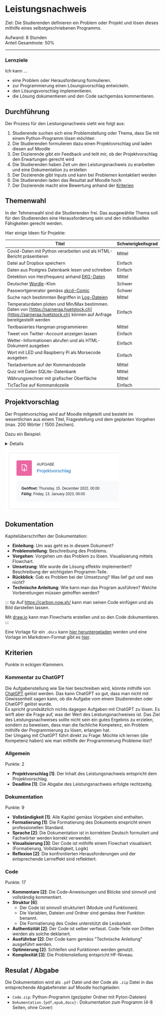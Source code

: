 # Leistungsnachweis

Ziel: Die Studierenden definieren ein Problem oder Projekt und lösen dieses mithilfe eines selbstgeschriebenen Programms.

Aufwand: 8 Stunden\
Anteil Gesamtnote: 50%

---

### Lernziele

Ich kann ...
* eine Problem oder Herausforderung formulieren.
* zur Programmierung einen Lösungsvorschlag entwickeln.
* den Lösungsvorschlag implementieren.
* die Lösung dokumentieren und den Code sachgemäss kommentieren.

## Durchführung

Der Prozess für den Leistungsnachweis sieht wie folgt aus:
1. Studierende suchen sich eine Problemstellung oder Thema, dass Sie mit einem Python-Programm lösen möchten
2. Die Studierenden formulieren dazu einen Projektvorschlag und laden diesen auf Moodle
3. Der Dozierende gibt ein Feedback und teilt mir, ob der Projektvorschlag den Erwartungen gerecht wird
4. Die Studierenden haben Zeit um den Leistungsnachweis zu erarbeiten und eine Dokumentation zu erstellen
5. Der Dozierende gibt Inputs und kann bei Problemen kontaktiert werden
6. Die Studierenden laden das Resultat auf Moodle hoch
7. Der Dozierende macht eine Bewertung anhand der [Kriterien](#Kriterien)

## Themenwahl

In der Tehmenwahl sind die Studierenden frei. Das ausgewählte Thema soll für den Studierenden eine Herausforderung sein und den individiuellen Fähigkeiten gerecht werden.

Hier einige Ideen für Projekte:

| Titel                                                                                                                                                           | Schwierigkeitsgrad |
| --------------------------------------------------------------------------------------------------------------------------------------------------------------- | ------------------ |
| Covid-Daten mit Python verarbeiten und als HTML-Bericht präsentieren                                                                                            | Mittel             |
| Datei auf Dropbox speichern                                                                                                                                     | Einfach            |
| Daten aus Postgres Datenbank lesen und schreiben                                                                                                                | Einfach            |
| Detektion von Herzfrequenz anhand [EKG-Daten](https://github.com/janikvonrotz/python.casa/blob/main/topic-15/ekg-data.csv)                                               | Mittel             |
| Deutscher [Wordle](https://www.nytimes.com/games/wordle/index.html)-Klon                                                                                        | Schwer             |
| Passwortgenerator gemäss [xkcd-Comic](https://xkcd.com/936/)                                                                                                    | Schwer             |
| Suche nach bestimmten Begriffen in [Log-Dateien](https://raw.githubusercontent.com/elastic/examples/master/Common%20Data%20Formats/nginx_logs/nginx_logs)       | Mittel             |
| Temperaturdaten ploten und Min/Max bestimmen. Daten von [https://sarneraa.huetstock.ch](https://sarneraa.huetstock.ch) können auf Anfrage bereitgestellt werden | Einfach            |
| Textbasiertes Hangman programmieren                                                                                                                             | Mittel             |
| Tweet von Twitter-Account anzeigen lassen                                                                                                                       | Einfach            |
| Wetter-Informationen abrufen und als HTML-Dokument ausgeben                                                                                                     | Einfach            |
| Wort mit LED und Raspberry Pi als Morsecode ausgeben                                                                                                            | Einfach            |
| Textadventure auf der Kommandozeile                                                                                                                             | Mittel             |
| Quiz mit Daten SQLite-Datenbank                                                                                                                                 | Mittel             |
| Währungsrechner mit grafischer Oberfläche                                                                                                                       | Mittel             |
| TicTacToe auf Kommandozeile                                                                                                                                     | Einfach            |

## Projektvorschlag

Der Projektvorschlag wird auf Moodle mitgeteilt und besteht im wesentlichen aus einem Titel, Fragestellung und dem geplanten Vorgehen (max. 200 Wörter / 1500 Zeichen).

Dazu ein Beispiel:

<details>

**Titel:**  
TicTacToe-Spiel mithilfe von Python programmieren

**Fragestellung:**  
Ist es möglich, nur mit den im Unterricht «Einführung ins Programmieren» kennengelernten Python-Befehlen ein funktionstüchtiges TicTacToe-Spiel zu programmieren?

**Geplantes Vorgehen:**  
Als erstes wird mit einer Listen-Funktion ein Spielefeld erstellt, bei dem die Kästchen nummeriert  
sind. Die beiden Spieler können anhand der Nummerierung später auf die Kästchen zugreifen, um die  
Position ihres Spielzuges einzugeben.  
Damit gespielt werden kann, muss die gewünschte Kästchen-Nummer des Spielers mit einer  
Nummer der Kästchen überreinstimmen. Ansonsten wird eine Fehlermeldung ausgegeben. Dies wird  
mit einem if/while-Befehl programmiert. Zusätzlich soll der Spieler die Möglichkeit haben das Spiel  
frühzeitig zu unterbrechen und die beiden Spieler, die durch Variablen unterschieden werden, sollen  
nacheinander aufgefordert werden ihren Spielzug zu tätigen. Dies wird ebenfalls mit einem if/while-  
Befehl gemacht.  
Das Spiel soll beendet werden, wenn eine Spieler-Variable entweder senkrecht, waagerecht oder  
diagonal dreimal nebeneinander vorkommt. Dazu muss eine Schleife programmiert werden, die die  
Liste, die als Spielfeld dient, nach jedem Spielzug überprüft.  
Falls ein Sieger feststeht, soll das Programm dem Sieger gratulieren.
</details>

![](./moodle-projektvorschlag.png)

## Dokumentation

Kapitelüberschriften der Dokumentation:

* **Einleitung**: Um was geht es in diesem Dokument?
* **Problemstellung**: Beschreibung des Problems.
* **Vorgehen**: Vorgehen um das Problem zu lösen. Visualisierung mittels Flowchart.
* **Umsetzung**: Wie wurde die Lösung effektiv implementiert? Beschreibung der wichtigsten Programm-Teile.
* **Rückblick**: Gab es Problem bei der Umsetzung? Was lief gut und was nicht?
* **Technische Anleitung**: Wie kann man das Program ausführen? Welche Vorbereitungen müssen getroffen werden?

::: tip
Auf <https://carbon.now.sh/> kann man seinen Code einfügen und als Bild darstellen lassen.

Mit [draw.io](https://draw.io) kann man Flowcharts erstellen und so den Code dokumentieren.
:::

Eine Vorlage für ein `.docx` kann [hier heruntergeladen](https://github.com/janikvonrotz/python.casa/raw/main/Dokumentation.docx) werden und eine Vorlage im Markdown-Format gibt es [hier](Dokumentation.md).

## Kriterien

Punkte in eckigen Klammern.

### Kommentar zu ChatGPT

Die Aufgabenstellung wie Sie hier beschreiben wird, könnte mithilfe von [ChatGPT](https://chat.openai.com/chat/) gelöst werden. Das kann ChatGPT so gut, dass man nicht mit Gewissenheit sagen kann, ob die Aufgabe vom einem Studierenden oder ChatGPT gelöst wurde.\
Es spricht grundsätzlich nichts dagegen Aufgaben mit ChatGPT zu lösen. Es wirft aber die Frage auf, was der Wert des Leistungsnachweises ist. Das Ziel des Leistungsnachweises sollte nicht sein ein gutes Ergebnis zu erzielen, sondern zu beweisen, dass man die fachliche Kompetenz, ein Problem mithilfe der Programmierung zu lösen, erlangen hat.\
Der Umgang mit ChatGPT führt direkt zu Frage: Möchte ich lernen (die Kompetenz haben) wie man mithilfe der Programmierung Probleme löst?

### Allgemein

Punkte: 2

* **Projektvorschlag \[1\]**: Der Inhalt des Leistungsnachweis entspricht dem Projektvorschlag.
* **Deadline \[1\]**: Die Abgabe des Leistungsnachweis erfolgte rechtzeitig.

### Dokumentation

Punkte: 9

* **Vollständigkeit \[1\]**: Alle Kapitel gemäss Vorgaben sind enthalten.
* **Formatierung \[1\]**: Die Formatierung des Dokuments enspricht einem professionellen Standard.
* **Sprache \[2\]**: Die Dokumentation ist in korrektem Deutsch formuliert und Fachwörter werden korrekt verwendet.
* **Visualisierung \[3\]**: Der Code ist mithilfe einem Flowchart visualisiert. (Formatierung, Vollständigkeit, Logik)
* **Reflexion \[2\]**: Die konfrontierten Herausforderungen und der entsprechende Lerneffekt sind reflektiert.

### Code

Punkte: 17

* **Kommentare \[2\]**: Die Code-Anweisungen und Blöcke sind sinnvoll und vollständig kommentiert.
* **Struktur \[6\]**: 
	* Der Code ist sinnvoll strukturiert (Module und Funktionen).
	* Die Variablen, Dateien und Ordner sind gemäss ihrer Funktion benannt.
	* Die Formatierung des Codes unterstützt die Lesbarkeit.
* **Authentizität \[2\]**: Der Code ist selber verfasst. Code-Teile von Dritten werden als solche deklariert.
* **Ausführbar \[2\]**: Der Code kann gemäss "Technische Anleitung" ausgeführt werden.
* **Optimierung \[2\]**: Schleifen und Funktionen werden genutzt.
* **Komplexität \[3\]**: Die Problemstellung entspricht HF-Niveau.

## Resulat / Abgabe

Die Dokumentation wird als `.pdf` Datei und der Code als `.zip` Datei in das entsprechende Abgabefenster auf Moodle hochgeladen:

* `Code.zip`: Python-Programm (gezippter Ordner mit Pyton-Dateien)
* `Dokumentation.{pdf,epub,docx}:` Dokumentation zum Programm (4-8 Seiten, ohne Cover)


